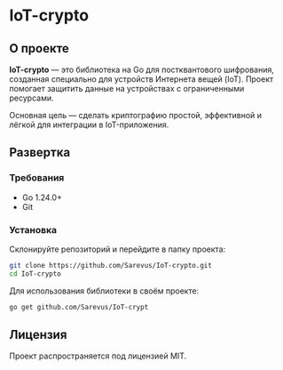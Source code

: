 # IoT-crypto

## О проекте

**IoT-crypto** — это библиотека на Go для постквантового шифрования, созданная специально для устройств Интернета вещей (IoT). Проект помогает защитить данные на устройствах с ограниченными ресурсами.

Основная цель — сделать криптографию простой, эффективной и лёгкой для интеграции в IoT-приложения.

## Развертка

### Требования

- Go 1.24.0+
- Git

### Установка

Склонируйте репозиторий и перейдите в папку проекта:
```bash
git clone https://github.com/Sarevus/IoT-crypto.git
cd IoT-crypto
```

Для использования библиотеки в своём проекте:

```bash
go get github.com/Sarevus/IoT-crypt
```

## Лицензия

Проект распространяется под лицензией MIT.

